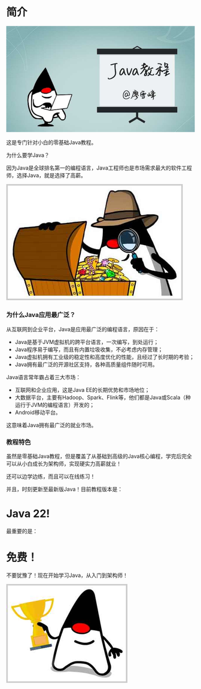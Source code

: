 # 简介

![cover](cover.jpg)

这是专门针对小白的零基础Java教程。

为什么要学Java？

因为Java是全球排名第一的编程语言，Java工程师也是市场需求最大的软件工程师，选择Java，就是选择了高薪。

![high-salary](high-salary.jpg)

### 为什么Java应用最广泛？

从互联网到企业平台，Java是应用最广泛的编程语言，原因在于：

- Java是基于JVM虚拟机的跨平台语言，一次编写，到处运行；
- Java程序易于编写，而且有内置垃圾收集，不必考虑内存管理；
- Java虚拟机拥有工业级的稳定性和高度优化的性能，且经过了长时期的考验；
- Java拥有最广泛的开源社区支持，各种高质量组件随时可用。

Java语言常年霸占着三大市场：

- 互联网和企业应用，这是Java EE的长期优势和市场地位；
- 大数据平台，主要有Hadoop、Spark、Flink等，他们都是Java或Scala（种运行于JVM的编程语言）开发的；
- Android移动平台。

这意味着Java拥有最广泛的就业市场。

### 教程特色

虽然是零基础Java教程，但是覆盖了从基础到高级的Java核心编程，学完后完全可以从小白成长为架构师，实现硬实力高薪就业！

还可以边学边练，而且可以在线练习！

并且，时刻更新至最新版Java！目前教程版本是：

# Java 22!

最重要的是：

# 免费！

不要犹豫了！现在开始学习Java，从入门到架构师！

![win](win.jpg)
